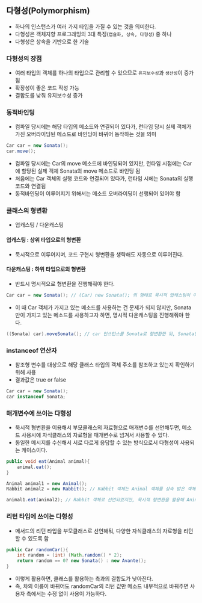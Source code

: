 ## 다형성(Polymorphism)
- 하나의 인스턴스가 여러 가지 타입을 가질 수 있는 것을 의미한다.
- 다형성은 객체지향 프로그래밍의 3대 특징(`캡슐화, 상속, 다형성`) 중 하나
- 다형성은 상속을 기반으로 한 기술

### 다형성의 장점
- 여러 타입의 객체를 하나의 타입으로 관리할 수 있으므로 `유지보수성`과 `생산성`이 증가됨
- 확장성이 좋은 코드 작성 가능
- 결합도를 낮춰 유지보수성 증가

### 동적바인딩
- 컴파일 당시에는 해당 타입의 메소드와 연결되어 있다가, 런타임 당시 실제 객체가 가진 오버라이딩된 메소드로 바인딩이 바뀌어 동작하는 것을 의미
```java
Car car = new Sonata();
car.move();
```
- 컴파일 당시에는 Car의 move 메소드에 바인딩되어 있지만, 런타임 시점에는 Car에 할당된 실제 객체 Sonata의 move 메소드로 바인딩 됨
- 처음에는 Car 객체의 실행 코드와 연결되어 있다가, 런타임 시에는 Sonata의 실행코드와 연결됨
- 동적바인딩이 이루어지기 위해서는 메소드 오버라이딩이 선행되어 있어야 함

### 클래스의 형변환 
- 업캐스팅 / 다운캐스팅 
#### 업캐스팅 : 상위 타입으로의 형변환
- 묵시적으로 이루어지며, 코드 구현시 형변환을 생략해도 자동으로 이루어진다. 
#### 다운캐스팅 : 하위 타입으로의 형변환 
- 반드시 명시적으로 형변환을 진행해줘야 한다.

```java
Car car = new Sonata(); // (Car) new Sonata(); 의 형태로 묵시적 업캐스팅이 이루어진다.
```
- 이 때 Car 객체가 가지고 있는 메소드를 사용하는 건 문제가 되지 않지만, Sonata만이 가지고 있는 메소드를 사용하고자 하면, 명시적 다운캐스팅을 진행해줘야 한다.
```java
((Sonata) car).moveSonata(); // car 인스턴스를 Sonata로 형변환한 뒤, Sonata만이 가지고 있는 moveSonata(); 메소드를 사용
```

### instanceof 연산자
- 참조형 변수를 대상으로 해당 클래스 타입의 객체 주소를 참조하고 있는지 확인하기 위해 사용 
- 결과값은 true or false
```java
Car car = new Sonata();
car instanceof Sonata;
```

### 매개변수에 쓰이는 다형성
- 묵시적 형변환을 이용해서 부모클래스의 자료형으로 매개변수를 선언해두면, 메소드 사용시에 자식클래스의 자료형을 매개변수로 넘겨서 사용할 수 있다. 
- 동일한 메시지를 수신해서 서로 다르게 응답할 수 있는 방식으로서 다형성이 사용되는 케이스이다.
```java
public void eat(Animal animal){
    animal.eat();
}

Animal animal1 = new Animal();
Rabbit animal2 = new Rabbit(); // Rabbit 객체는 Animal 객체를 상속 받은 객체

animal1.eat(animal2); // Rabbit 객체로 선언되었지만, 묵시적 형변환을 활용해 Animal 객체를 매개변수로 받는 메서드에 매개변수로 활용됨.
```

### 리턴 타입에 쓰이는 다형성
- 메서드의 리턴 타입을 부모클래스로 선언해둬, 다양한 자식클래스의 자료형을 리턴할 수 있도록 함
```java
public Car randomCar(){
	int random = (int) (Math.random() * 2);
	return random == 0? new Sonata() : new Avante();
}
```
- 이렇게 활용하면, 클래스를 활용하는 측과의 결합도가 낮아진다. 
- 즉, 차의 이름이 바뀌어도 randomCar의 리턴 값만 메소드 내부적으로 바꿔주면 사용자 측에서는 수정 없이 사용이 가능하다.